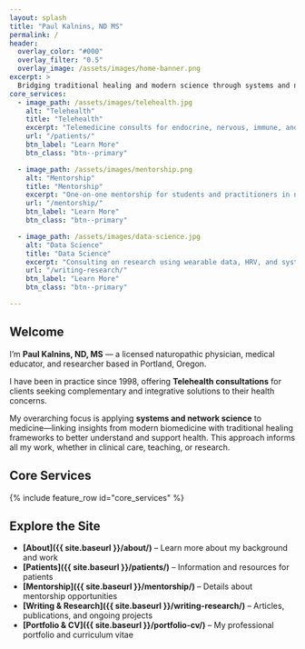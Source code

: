 ```yaml
---
layout: splash
title: "Paul Kalnins, ND MS"
permalink: /
header:
  overlay_color: "#000"
  overlay_filter: "0.5"
  overlay_image: /assets/images/home-banner.png
excerpt: >
  Bridging traditional healing and modern science through systems and network-based medicine
core_services:
  - image_path: /assets/images/telehealth.jpg
    alt: "Telehealth"
    title: "Telehealth"
    excerpt: "Telemedicine consults for endocrine, nervous, immune, and organ system health using nutritional, herbal, and integrative strategies."
    url: "/patients/"
    btn_label: "Learn More"
    btn_class: "btn--primary"

  - image_path: /assets/images/mentorship.png
    alt: "Mentorship"
    title: "Mentorship"
    excerpt: "One-on-one mentorship for students and practitioners in naturopathic and herbal medicine, with a focus on systems-based clinical reasoning."
    url: "/mentorship/"
    btn_label: "Learn More"
    btn_class: "btn--primary"

  - image_path: /assets/images/data-science.jpg
    alt: "Data Science"
    title: "Data Science"
    excerpt: "Consulting on research using wearable data, HRV, and systems-based health analytics. Bridging physiology with precision medicine."
    url: "/writing-research/"
    btn_label: "Learn More"
    btn_class: "btn--primary"

---
```


## Welcome

I’m **Paul Kalnins, ND, MS** — a licensed naturopathic physician, medical educator, and researcher based in Portland, Oregon.  

I have been in practice since 1998, offering **Telehealth consultations** for clients seeking complementary and integrative solutions to their health concerns.

My overarching focus is applying **systems and network science** to medicine—linking insights from modern biomedicine with traditional healing frameworks to better understand and support health. This approach informs all my work, whether in clinical care, teaching, or research.


## Core Services

{% include feature_row id="core_services" %}




## Explore the Site

- **[About]({{ site.baseurl }}/about/)** – Learn more about my background and work
- **[Patients]({{ site.baseurl }}/patients/)** – Information and resources for patients
- **[Mentorship]({{ site.baseurl }}/mentorship/)** – Details about mentorship opportunities
- **[Writing & Research]({{ site.baseurl }}/writing-research/)** – Articles, publications, and ongoing projects
- **[Portfolio & CV]({{ site.baseurl }}/portfolio-cv/)** – My professional portfolio and curriculum vitae